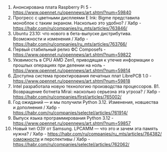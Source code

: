 1. Анонсирована плата Raspberry Pi 5 - https://www.opennet.ru/opennews/art.shtml?num=59840
1. Прогресс с цветными дисплеями E Ink: Bigme представила моноблок с таким экраном. Насколько это удобно? / Хабр - https://habr.com/ru/companies/ru_mts/articles/763846/
1. Ubuntu 23.10: что нового в бета-выпуске дистрибутива. Возможности и изменения / Хабр - https://habr.com/ru/companies/ru_mts/articles/763766/
1. Первый стабильный релиз ФС Composefs - https://www.opennet.ru/opennews/art.shtml?num=59822
1. Уязвимость в CPU AMD Zen1, приводящая к утечке информации о прошлых операциях при делении на ноль - https://www.opennet.ru/opennews/art.shtml?num=59814
1. Доступна система проектирования печатных плат LibrePCB 1.0 - https://www.opennet.ru/opennews/art.shtml?num=59818
1. Intel разработала новую технологию производства процессоров. В1. Возвращение ботнета Mirai: насколько серьезна эта угроза? / Хабр - https://habr.com/ru/companies/first/articles/765002/
1. Год ожиданий — и мы получили Python 3.12. Изменения, новшества и дополнения / Хабр - https://habr.com/ru/companies/selectel/articles/761914/
1. Выпуск языка программирования Python 3.12 - https://www.opennet.ru/opennews/art.shtml?num=59857
1. Новый тип ОЗУ от Samsung. LPCAMM — что это и зачем эта память нужна? / Хабр - https://habr.com/ru/companies/ru_mts/articles/764382/озможности и перспективы / Хабр - https://habr.com/ru/companies/selectel/articles/762062/

